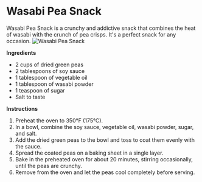 # Wasabi Pea Snack
Wasabi Pea Snack is a crunchy and addictive snack that combines the heat of wasabi with the crunch of pea crisps. It's a perfect snack for any occasion.
![Wasabi Pea Snack](https://source.unsplash.com/random/?wasabi)

**Ingredients**
- 2 cups of dried green peas
- 2 tablespoons of soy sauce
- 1 tablespoon of vegetable oil
- 1 tablespoon of wasabi powder
- 1 teaspoon of sugar
- Salt to taste

**Instructions**
1. Preheat the oven to 350°F (175°C).
2. In a bowl, combine the soy sauce, vegetable oil, wasabi powder, sugar, and salt.
3. Add the dried green peas to the bowl and toss to coat them evenly with the sauce.
4. Spread the coated peas on a baking sheet in a single layer.
5. Bake in the preheated oven for about 20 minutes, stirring occasionally, until the peas are crunchy.
6. Remove from the oven and let the peas cool completely before serving.